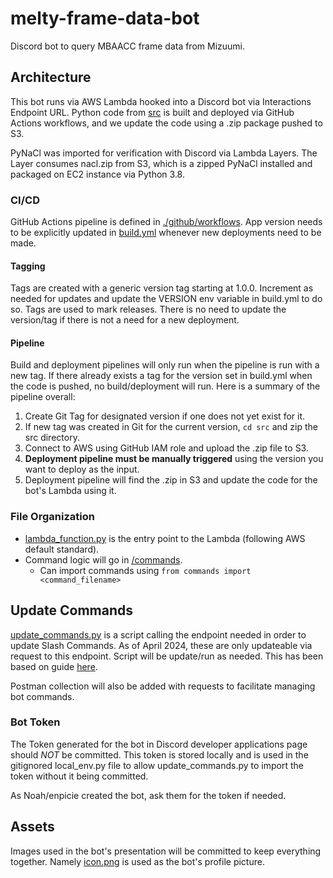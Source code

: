 # melty-frame-data-bot

Discord bot to query MBAACC frame data from Mizuumi.

## Architecture

This bot runs via AWS Lambda hooked into a Discord bot via Interactions Endpoint URL. Python code from [src](./src/) is built and deployed via GitHub Actions workflows, and we update the code using a .zip package pushed to S3.

PyNaCl was imported for verification with Discord via Lambda Layers. The Layer consumes nacl.zip from S3, which is a zipped PyNaCl installed and packaged on EC2 instance via Python 3.8.

### CI/CD

GitHub Actions pipeline is defined in [./github/workflows](./.github/workflows/). App version needs to be explicitly updated in [build.yml](./.github/workflows//build.yml) whenever new deployments need to be made.

#### Tagging

Tags are created with a generic version tag starting at 1.0.0. Increment as needed for updates and update the VERSION env variable in build.yml to do so. Tags are used to mark releases. There is no need to update the version/tag if there is not a need for a new deployment.

#### Pipeline

Build and deployment pipelines will only run when the pipeline is run with a new tag. If there already exists a tag for the version set in build.yml when the code is pushed, no build/deployment will run. Here is a summary of the pipeline overall:

1. Create Git Tag for designated version if one does not yet exist for it.
2. If new tag was created in Git for the current version, `cd src` and zip the src directory.
3. Connect to AWS using GitHub IAM role and upload the .zip file to S3.
4. **Deployment pipeline must be manually triggered** using the version you want to deploy as the input.
5. Deployment pipeline will find the .zip in S3 and update the code for the bot's Lambda using it.

### File Organization

- [lambda_function.py](./src/lambda_function.py) is the entry point to the Lambda (following AWS default standard).
- Command logic will go in [/commands](./src/commands/).
  - Can import commands using `from commands import <command_filename>`

## Update Commands

[update_commands.py](./command-management/update_commands.py) is a script calling the endpoint needed in order to update Slash Commands. As of April 2024, these are only updateable via request to this endpoint. Script will be update/run as needed. This has been based on guide [here](https://www.youtube.com/watch?v=BmtMr6Nmz9k).

Postman collection will also be added with requests to facilitate managing bot commands.

### Bot Token

The Token generated for the bot in Discord developer applications page should _NOT_ be committed. This token is stored locally and is used in the gitignored local_env.py file to allow update_commands.py to import the token without it being committed.

As Noah/enpicie created the bot, ask them for the token if needed.

## Assets

Images used in the bot's presentation will be committed to keep everything together. Namely [icon.png](./icon.png) is used as the bot's profile picture.
